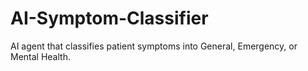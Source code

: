 # AI-Symptom-Classifier
AI agent that classifies patient symptoms into General, Emergency, or Mental Health.
